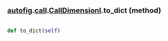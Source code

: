 ### [autofig](autofig.md).[call](autofig.call.md).[CallDimensionI](autofig.call.CallDimensionI.md).to_dict (method)


```py

def to_dict(self)

```


